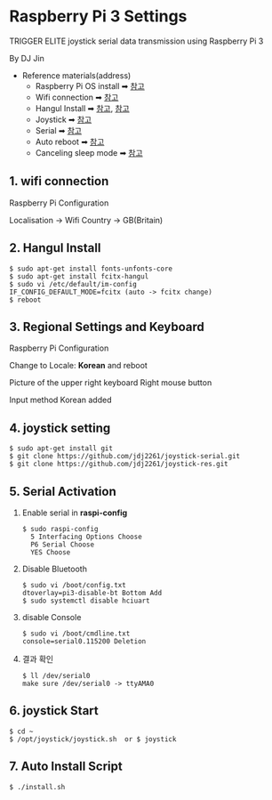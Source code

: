 # Raspberry Pi 3 Settings

TRIGGER ELITE joystick serial data transmission using Raspberry Pi 3

By DJ Jin

- Reference materials(address)
  - Raspberry Pi OS install  ➡ [참고](https://www.raspberrypi.org/downloads/raspberry-pi-os/)
  - Wifi connection ➡ [참고](https://www.withover.com/2018/08/wifi.html)
  - Hangul Install ➡ [참고](https://sm987.blogspot.com/2018/12/fcitx-im-config.html), [참고](https://alwt.tistory.com/78)
  - Joystick ➡ [참고](https://github.com/jdj2261/joystick-serial.git)
  - Serial ➡ [참고](https://luciferd.tistory.com/entry/Raspberry-Uart-사용방법)
  - Auto reboot ➡ [참고](https://frogbam07.tistory.com/1)
  - Canceling sleep mode ➡ [참고](https://geeksvoyage.com/raspberry%20pi/turn-off-screen-blanking)



## 1. wifi connection

Raspberry Pi Configuration

Localisation -> Wifi Country -> GB(Britain)



## 2. Hangul Install

~~~
$ sudo apt-get install fonts-unfonts-core
$ sudo apt-get install fcitx-hangul
$ sudo vi /etc/default/im-config
IF_CONFIG_DEFAULT_MODE=fcitx (auto -> fcitx change)
$ reboot
~~~



## 3. Regional Settings and Keyboard

Raspberry Pi Configuration

Change to Locale: **Korean** and reboot

Picture of the upper right keyboard Right mouse button

Input method Korean added



## 4. joystick setting

~~~
$ sudo apt-get install git
$ git clone https://github.com/jdj2261/joystick-serial.git
$ git clone https://github.com/jdj2261/joystick-res.git
~~~



## 5. Serial Activation

1. Enable serial in **raspi-config**

   ~~~
   $ sudo raspi-config
     5 Interfacing Options Choose
     P6 Serial Choose
     YES Choose
   ~~~

2. Disable Bluetooth

   ~~~
   $ sudo vi /boot/config.txt
   dtoverlay=pi3-disable-bt Bottom Add
   $ sudo systemctl disable hciuart
   ~~~

3. disable Console

   ~~~
   $ sudo vi /boot/cmdline.txt
   console=serial0.115200 Deletion
   ~~~

4. 결과 확인

   ~~~
   $ ll /dev/serial0
   make sure /dev/serial0 -> ttyAMA0
   ~~~



## 6. joystick Start

~~~
$ cd ~
$ /opt/joystick/joystick.sh  or $ joystick
~~~


## 7. Auto Install Script

~~~
$ ./install.sh
~~~
